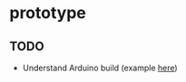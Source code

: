 # prototype

## TODO
- Understand Arduino build (example [here](https://github.com/sudar/Arduino-Makefile))
